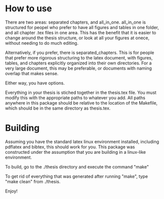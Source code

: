 # How to use
There are two areas: separated chapters, and all_in_one. all_in_one is
structured for peopel who prefer to have all figures and tables in one folder,
and all chapter .tex files in one area. This has the benefit that it is easier
to change around the thesis structure, or look at all your figures at onece,
without needing to do much editing.

Alternatively, if you prefer, there is separated_chapters. This is for people
that prefer more rigorous structuring to the latex document, with figures,
tables, and chapters explicitly organized into their own directories. For a very
large document, this may be preferable, or documents with naming overlap that
makes sense.

Either way, you have options.

Everything in your thesis is stiched together in the thesis.tex file. You must
modify this with the appropriate paths to whatever you add. All paths anywhere
in this package should be relative to the location of the Makefile, which should
be in the same directory as thesis.tex.

# Building

Assuming you have the standard latex linux environment installed, including
pdflatex and bibtex, this should work for you. This package was constructed
under the assumption that you are building in a linux-like environment.

To build, go to the ./thesis directory and execute the command "make"

To get rid of everything that was generated after running "make", type "make
clean" from ./thesis.

Enjoy!
